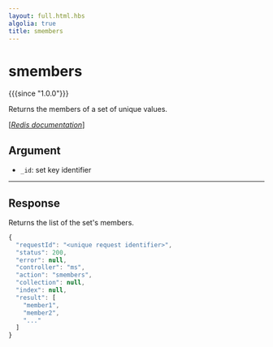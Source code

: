 ```yaml
---
layout: full.html.hbs
algolia: true
title: smembers
---
```



# smembers

{{{since "1.0.0"}}}

Returns the members of a set of unique values.

[[_Redis documentation_]](https://redis.io/commands/smembers)



## Argument

* `_id`: set key identifier

---

## Response

Returns the list of the set's members.

```javascript
{
  "requestId": "<unique request identifier>",
  "status": 200,
  "error": null,
  "controller": "ms",
  "action": "smembers",
  "collection": null,
  "index": null,
  "result": [
    "member1",
    "member2",
    "..."
  ]
}
```
